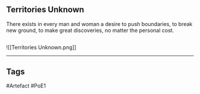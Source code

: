 ## Territories Unknown
There exists in every man and woman a desire to push boundaries, to break new ground, to make great discoveries, no matter the personal cost.
##
![[Territories Unknown.png]]

---
## Tags
#Artefact
#PoE1